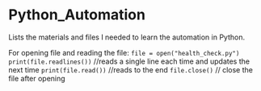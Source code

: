 # Python_Automation
Lists the materials and files I needed to learn the automation in Python.

For opening file and reading the file:
`file = open("health_check.py")`
`print(file.readlines())` //reads a single line each time and updates the next time
`print(file.read())` //reads to the end 
`file.close()` // close the file after opening 

